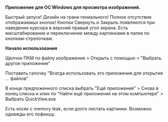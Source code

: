 **Приложение для ОС Windows для просмотра изображений.**

Быстрый запуск! Дизайн на грани гениального! Полное отсутствие отображаемых кнопок! Кнопки Свернуть и Закрыть появляются при наведении курсора в верхний правый угол экрана.
Есть масштабирование и переключение между картинками в папке по кнопкам-стрелочкам.

**Начало использования**

Щелчок ПКМ по файлу изображения > Открыть с помощью > "Выбрать другое приложение"

Поставить галочку "Всегда использовать это приложения для открытия ... файлов"

В конце предложенного списка выбрать "Ещё приложения" > Снова в конец списка и клик по "Найти ещё приложения на этом компьютере" > Выбрать QuickView.exe


Есть косяк с memory leak, если долго листать картинки. Возможно однажды его пофикшу.
